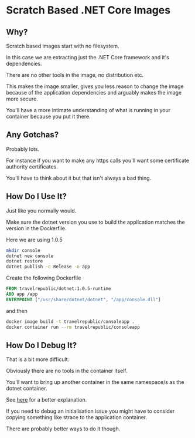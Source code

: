 # Scratch Based .NET Core Images

## Why?

Scratch based images start with no filesystem. 

In this case we are extracting just the .NET Core framework and it's
dependencies.

There are no other tools in the image, no distribution etc.

This makes the image smaller, gives you less reason to change the image
because of the application dependencies and arguably makes the image
more secure.

You'll have a more intimate understanding of what is running in your 
container because you put it there.

## Any Gotchas?

Probably lots.

For instance if you want to make any https calls you'll want some
certificate authority certificates.

You'll have to think about it but that isn't always a bad thing.

## How Do I Use It?

Just like you normally would.

Make sure the dotnet version you use to build the application matches 
the version in the Dockerfile.

Here we are using 1.0.5

```sh
mkdir console
dotnet new console
dotnet restore
dotnet publish -c Release -o app
```

Create the following Dockerfile

```dockerfile
FROM travelrepublic/dotnet:1.0.5-runtime
ADD app /app
ENTRYPOINT ["/usr/share/dotnet/dotnet", "/app/console.dll"]
```

and then

```sh
docker image build -t travelrepublic/consoleapp .
docker container run --rm travelrepublic/consoleapp
```

## How Do I Debug It?

That is a bit more difficult.

Obviously there are no tools in the container itself.

You'll want to bring up another container in the same namespace/s as the 
dotnet container.

See [here](https://medium.com/@rothgar/how-to-debug-a-running-docker-container-from-a-separate-container-983f11740dc6) for a better explanation.

If you need to debug an initialisation issue you might have to consider 
copying something like strace to the application container. 

There are probably better ways to do it though.
